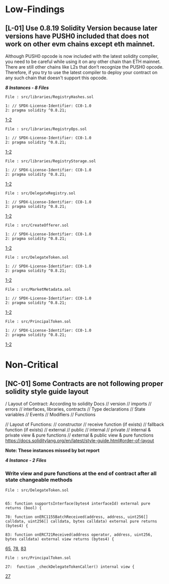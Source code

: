 # Low-Findings

## [L-01] Use 0.8.19 Solidity Version because later versions have PUSH0 included that does not work on other evm chains except eth mainnet.

Although PUSH0 opcode is now included with the latest solidity compiler, you need to be careful while using it on any other chain than ETH mainnet.
There are still other chains like L2s that don’t recognize the PUSH0 opcode. Therefore, if you try to use the latest compiler to deploy your contract on any such chain that doesn't support this opcode.

**_8 Instances - 8 Files_**

```solidity
File : src/libraries/RegistryHashes.sol

1: // SPDX-License-Identifier: CC0-1.0
2: pragma solidity ^0.8.21;

```
[1-2](https://github.com/delegatexyz/delegate-registry/blob/6d1254de793ccc40134f9bec0b7cb3d9c3632bc1/src/libraries/RegistryHashes.sol#L1C1-L2C25)

```solidity
File : src/libraries/RegistryOps.sol

1: // SPDX-License-Identifier: CC0-1.0
2: pragma solidity ^0.8.21;

```
[1-2](https://github.com/delegatexyz/delegate-registry/blob/6d1254de793ccc40134f9bec0b7cb3d9c3632bc1/src/libraries/RegistryOps.sol#L1C1-L2C25)

```solidity
File : src/libraries/RegistryStorage.sol

1: // SPDX-License-Identifier: CC0-1.0
2: pragma solidity ^0.8.21;

```
[1-2](https://github.com/delegatexyz/delegate-registry/blob/6d1254de793ccc40134f9bec0b7cb3d9c3632bc1/src/libraries/RegistryStorage.sol#L1C1-L2C25)

```solidity
File : src/DelegateRegistry.sol

1: // SPDX-License-Identifier: CC0-1.0
2: pragma solidity ^0.8.21;

```
[1-2](https://github.com/delegatexyz/delegate-registry/blob/6d1254de793ccc40134f9bec0b7cb3d9c3632bc1/src/DelegateRegistry.sol#L1C1-L2C25)

```solidity
File : src/CreateOfferer.sol

1: // SPDX-License-Identifier: CC0-1.0
2: pragma solidity ^0.8.21;

```
[1-2](https://github.com/code-423n4/2023-09-delegate/blob/main/src/CreateOfferer.sol#L1C1-L2C25)

```solidity
File : src/DelegateToken.sol

1: // SPDX-License-Identifier: CC0-1.0
2: pragma solidity ^0.8.21;

```
[1-2](https://github.com/code-423n4/2023-09-delegate/blob/main/src/DelegateToken.sol#L1C1-L2C25)

```solidity
File : src/MarketMetadata.sol

1: // SPDX-License-Identifier: CC0-1.0
2: pragma solidity ^0.8.21;

```
[1-2](https://github.com/code-423n4/2023-09-delegate/blob/main/src/MarketMetadata.sol#L1C1-L2C25)

```solidity
File : src/PrincipalToken.sol

1: // SPDX-License-Identifier: CC0-1.0
2: pragma solidity ^0.8.21;

```
[1-2](https://github.com/code-423n4/2023-09-delegate/blob/main/src/PrincipalToken.sol#L1C1-L2C25)

# Non-Critical

## [NC-01] Some Contracts are not following proper solidity style guide layout

/ Layout of Contract: According to solidity Docs
// version
// imports
// errors
// interfaces, libraries, contracts
// Type declarations
// State variables
// Events
// Modifiers
// Functions

// Layout of Functions:
// constructor
// receive function (if exists)
// fallback function (if exists)
// external
// public
// internal
// private
// internal & private view & pure functions
// external & public view & pure functions
https://docs.soliditylang.org/en/latest/style-guide.html#order-of-layout

**Note: These instances missed by bot report**

**_4 Instance - 2 Files_**

### Write view and pure functions at the end of contract after all state changeable methods

```solidity
File : src/DelegateToken.sol


65: function supportsInterface(bytes4 interfaceId) external pure returns (bool) {

78: function onERC1155BatchReceived(address, address, uint256[] calldata, uint256[] calldata, bytes calldata) external pure returns (bytes4) {

83: function onERC721Received(address operator, address, uint256, bytes calldata) external view returns (bytes4) {

```
[65](https://github.com/code-423n4/2023-09-delegate/blob/main/src/DelegateToken.sol#L65),
[78](https://github.com/code-423n4/2023-09-delegate/blob/main/src/DelegateToken.sol#L78),
[83](https://github.com/code-423n4/2023-09-delegate/blob/main/src/DelegateToken.sol#L83)

```solidity
File : src/PrincipalToken.sol

27:  function _checkDelegateTokenCaller() internal view {

```
[27](https://github.com/code-423n4/2023-09-delegate/blob/main/src/PrincipalToken.sol#L27)